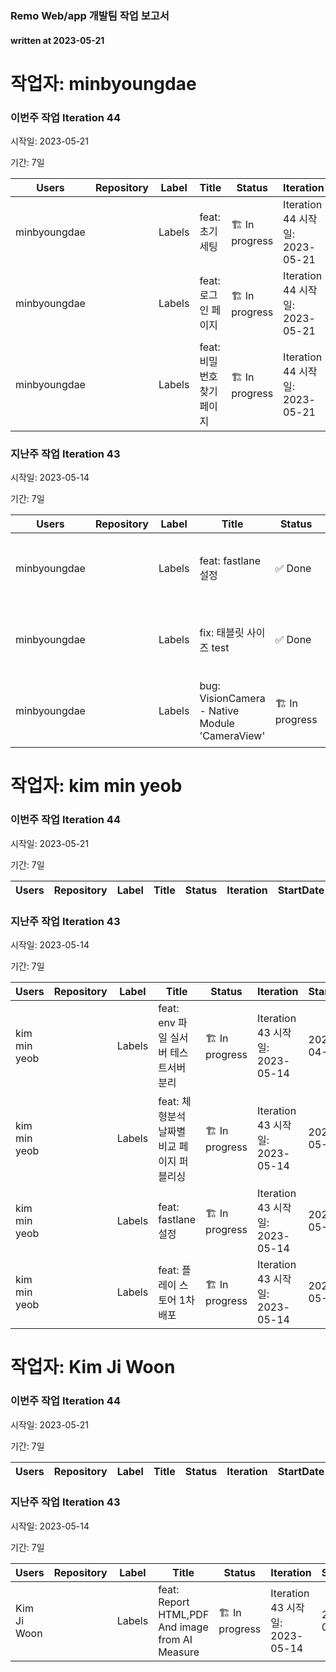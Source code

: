 ### Remo Web/app 개발팀 작업 보고서

#### written at 2023-05-21

# 작업자: minbyoungdae

### 이번주 작업 Iteration 44


시작일: 2023-05-21


기간: 7일

| Users | Repository | Label | Title | Status | Iteration | StartDate | DueDate |
| ----- | ---------- | ----- | ----- | ------ | --------- | --------- | ------- |
| minbyoungdae |  | Labels | feat: 초기 세팅 | 🏗 In progress | Iteration 44 시작일: 2023-05-21 | 2023-05-22 | 2023-05-22 |
| minbyoungdae |  | Labels | feat: 로그인 페이지 | 🏗 In progress | Iteration 44 시작일: 2023-05-21 | 2023-05-23 | 2023-05-24 |
| minbyoungdae |  | Labels | feat: 비밀번호 찾기 페이지 | 🏗 In progress | Iteration 44 시작일: 2023-05-21 | 2023-05-25 | 2023-05-26 |

### 지난주 작업 Iteration 43


시작일: 2023-05-14


기간: 7일

| Users | Repository | Label | Title | Status | Iteration | StartDate | DueDate |
| ----- | ---------- | ----- | ----- | ------ | --------- | --------- | ------- |
| minbyoungdae |  | Labels | feat: fastlane 설정 | ✅ Done | Iteration 43 시작일: 2023-05-14 | 2023-05-15 | 2023-05-19 |
| minbyoungdae |  | Labels | fix: 태블릿 사이즈 test | ✅ Done | Iteration 43 시작일: 2023-05-14 | 2023-05-15 | 2023-05-17 |
| minbyoungdae |  | Labels | bug: VisionCamera - Native Module 'CameraView' | 🏗 In progress | Iteration 43 시작일: 2023-05-14 | 2023-05-17 | 2023-05-19 |

# 작업자: kim min yeob

### 이번주 작업 Iteration 44


시작일: 2023-05-21


기간: 7일

| Users | Repository | Label | Title | Status | Iteration | StartDate | DueDate |
| ----- | ---------- | ----- | ----- | ------ | --------- | --------- | ------- |


### 지난주 작업 Iteration 43


시작일: 2023-05-14


기간: 7일

| Users | Repository | Label | Title | Status | Iteration | StartDate | DueDate |
| ----- | ---------- | ----- | ----- | ------ | --------- | --------- | ------- |
| kim min yeob |  | Labels | feat: env 파일 실서버 테스트서버 분리 | 🏗 In progress | Iteration 43 시작일: 2023-05-14 | 2023-04-10 | 2023-05-19 |
| kim min yeob |  | Labels | feat: 체형분석 날짜별 비교 페이지 퍼블리싱 | 🏗 In progress | Iteration 43 시작일: 2023-05-14 | 2023-05-01 | 2023-05-19 |
| kim min yeob |  | Labels | feat: fastlane 설정 | 🏗 In progress | Iteration 43 시작일: 2023-05-14 | 2023-05-15 | 2023-05-19 |
| kim min yeob |  | Labels | feat: 플레이 스토어 1차 배포 | 🏗 In progress | Iteration 43 시작일: 2023-05-14 | 2023-05-15 | 2023-05-19 |

# 작업자: Kim Ji Woon

### 이번주 작업 Iteration 44


시작일: 2023-05-21


기간: 7일

| Users | Repository | Label | Title | Status | Iteration | StartDate | DueDate |
| ----- | ---------- | ----- | ----- | ------ | --------- | --------- | ------- |


### 지난주 작업 Iteration 43


시작일: 2023-05-14


기간: 7일

| Users | Repository | Label | Title | Status | Iteration | StartDate | DueDate |
| ----- | ---------- | ----- | ----- | ------ | --------- | --------- | ------- |
| Kim Ji Woon |  | Labels | feat: Report HTML,PDF And image from AI Measure | 🏗 In progress | Iteration 43 시작일: 2023-05-14 | 2023-04-24 | 2023-04-26 |
